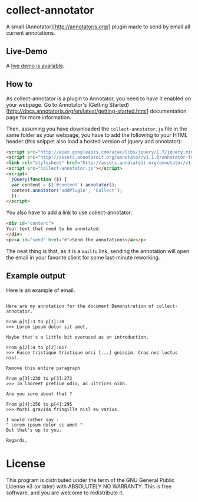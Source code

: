 # collect-annotator

A small (Annotator)[http://annotatorjs.org/] plugin made to send by email all current annotations.

## Live-Demo
A [live demo is available](http://www.eleves.ens.fr/home/doulcier/projects/collect-annotator/demo.html).

## How to
As collect-annotator is a plugin to Annotator, you need to have it enabled on your webpage. Go to Annotator's (Getting Started)[http://docs.annotatorjs.org/en/latest/getting-started.html] documentation page for more information.

Then, assuming you have downloaded the `collect-annotator.js` file in the same folder as your webpage, you have to add the following to your HTML header (this snippet also load a hosted version of jquery and annotator):

```html
<script src="http://ajax.googleapis.com/ajax/libs/jquery/1.7/jquery.min.js"></script>
<script src="http://assets.annotateit.org/annotator/v1.1.0/annotator-full.min.js"></script>
<link rel="stylesheet" href="http://assets.annotateit.org/annotator/v1.1.0/annotator.min.css">
<script src="collect-annotator.js"></script>
<script>
  jQuery(function ($) {
  var content = $('#content').annotator();
  content.annotator('addPlugin', 'Collect');
  });
</script>
```

You also have to add a link to use collect-annotator:

```html
<div id="content">
Your text that need to be annotated.
</div>
<p><a id="send" href="#">Send the annotations</a></p>	
```

The neat thing is that, as it is a `mailto` link, sending the
annotation will open the email in your favorite client for some
last-minute reworking.

## Example output

Here is an example of email. 

```Hello,

Here are my annotation for the document Demonstration of collect-annotator.

From p[1]:3 to p[1]:30
>>> Lorem ipsum dolor sit amet,

Maybe that's a little bit overused as an introduction.

From p[2]:4 to p[2]:617
>>> Fusce tristique tristique orci [...] gnissim. Cras nec luctus nisl.

Remove this entire paragraph

From p[3]:230 to p[3]:272
>>> In laoreet pretium odio, ac ultrices nibh.

Are you sure about that ?

From p[4]:256 to p[4]:295
>>> Morbi gravida fringilla nisl eu varius.

I would rather say :
" Lorem ipsum dolor si amet "
But that's up to you.

Regards,

```

# License

This program is distributed under the term of the GNU General Public
License v3 (or later) with ABSOLUTELY NO WARRANTY. This is free
software, and you are welcome to redistribute it.

